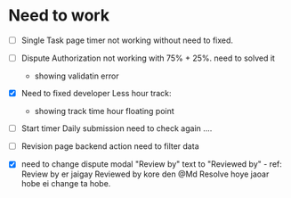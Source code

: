 # Need to work

* [ ] Single Task page timer not working without need to fixed.
* [ ] Dispute Authorization not working with 75% + 25%. need to solved it

  * showing validatin error
* [x] Need to fixed developer Less hour track:

  * showing track time hour floating point
* [ ] Start timer Daily submission need to check again ....



* [ ] Revision page backend action need to filter data


* [x] need to change dispute modal "Review by" text to "Reviewed by"
      - ref: Review by er jaigay Reviewed by kore den @Md  Resolve hoye jaoar hobe ei change ta hobe.
